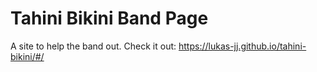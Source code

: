 # Tahini Bikini Band Page
A site to help the band out.
Check it out: https://lukas-jj.github.io/tahini-bikini/#/

